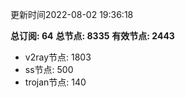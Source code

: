 更新时间2022-08-02 19:36:18

**总订阅: 64**
**总节点: 8335**
**有效节点: 2443**
- v2ray节点: 1803
- ss节点: 500
- trojan节点: 140
